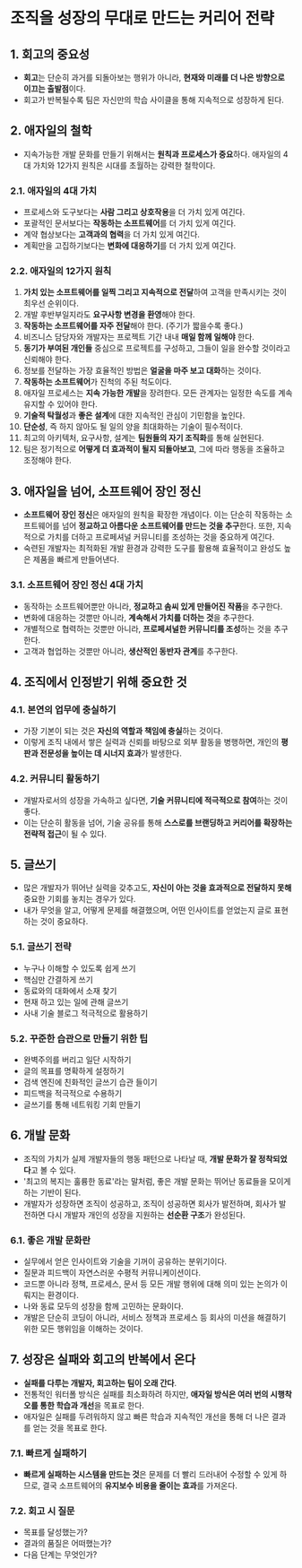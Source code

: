 # 조직을 성장의 무대로 만드는 커리어 전략

## 1. 회고의 중요성

- **회고**는 단순히 과거를 되돌아보는 행위가 아니라, **현재와 미래를 더 나은 방향으로 이끄는 출발점**이다.
- 회고가 반복될수록 팀은 자신만의 학습 사이클을 통해 지속적으로 성장하게 된다.

## 2. 애자일의 철학

- 지속가능한 개발 문화를 만들기 위해서는 **원칙과 프로세스가 중요**하다. 애자일의 4대 가치와 12가지 원칙은 시대를 초월하는 강력한 철학이다.

### 2.1. 애자일의 4대 가치

- 프로세스와 도구보다는 **사람 그리고 상호작용**을 더 가치 있게 여긴다.
- 포괄적인 문서보다는 **작동하는 소프트웨어**를 더 가치 있게 여긴다.
- 계약 협상보다는 **고객과의 협력**을 더 가치 있게 여긴다.
- 계획만을 고집하기보다는 **변화에 대응하기**를 더 가치 있게 여긴다.

### 2.2. 애자일의 12가지 원칙

1.  **가치 있는 소프트웨어를 일찍 그리고 지속적으로 전달**하여 고객을 만족시키는 것이 최우선 순위이다.
2.  개발 후반부일지라도 **요구사항 변경을 환영**해야 한다.
3.  **작동하는 소프트웨어를 자주 전달**해야 한다. (주기가 짧을수록 좋다.)
4.  비즈니스 담당자와 개발자는 프로젝트 기간 내내 **매일 함께 일해야** 한다.
5.  **동기가 부여된 개인들** 중심으로 프로젝트를 구성하고, 그들이 일을 완수할 것이라고 신뢰해야 한다.
6.  정보를 전달하는 가장 효율적인 방법은 **얼굴을 마주 보고 대화**하는 것이다.
7.  **작동하는 소프트웨어**가 진척의 주된 척도이다.
8.  애자일 프로세스는 **지속 가능한 개발**을 장려한다. 모든 관계자는 일정한 속도를 계속 유지할 수 있어야 한다.
9.  **기술적 탁월성**과 **좋은 설계**에 대한 지속적인 관심이 기민함을 높인다.
10. **단순성**, 즉 하지 않아도 될 일의 양을 최대화하는 기술이 필수적이다.
11. 최고의 아키텍처, 요구사항, 설계는 **팀원들의 자기 조직화**를 통해 실현된다.
12. 팀은 정기적으로 **어떻게 더 효과적이 될지 되돌아보고**, 그에 따라 행동을 조율하고 조정해야 한다.

## 3. 애자일을 넘어, 소프트웨어 장인 정신

- **소프트웨어 장인 정신**은 애자일의 원칙을 확장한 개념이다. 이는 단순히 작동하는 소프트웨어를 넘어 **정교하고 아름다운 소프트웨어를 만드는 것을 추구**한다. 또한, 지속적으로 가치를 더하고 프로페셔널 커뮤니티를 조성하는 것을 중요하게 여긴다.
- 숙련된 개발자는 최적화된 개발 환경과 강력한 도구를 활용해 효율적이고 완성도 높은 제품을 빠르게 만들어낸다.

### 3.1. 소프트웨어 장인 정신 4대 가치

- 동작하는 소프트웨어뿐만 아니라, **정교하고 솜씨 있게 만들어진 작품**을 추구한다.
- 변화에 대응하는 것뿐만 아니라, **계속해서 가치를 더하는 것**을 추구한다.
- 개별적으로 협력하는 것뿐만 아니라, **프로페셔널한 커뮤니티를 조성**하는 것을 추구한다.
- 고객과 협업하는 것뿐만 아니라, **생산적인 동반자 관계**를 추구한다.

## 4. 조직에서 인정받기 위해 중요한 것

### 4.1. 본연의 업무에 충실하기

- 가장 기본이 되는 것은 **자신의 역할과 책임에 충실**하는 것이다.
- 이렇게 조직 내에서 쌓은 실력과 신뢰를 바탕으로 외부 활동을 병행하면, 개인의 **평판과 전문성을 높이는 데 시너지 효과**가 발생한다.

### 4.2. 커뮤니티 활동하기

- 개발자로서의 성장을 가속하고 싶다면, **기술 커뮤니티에 적극적으로 참여**하는 것이 좋다.
- 이는 단순히 활동을 넘어, 기술 공유를 통해 **스스로를 브랜딩하고 커리어를 확장하는 전략적 접근**이 될 수 있다.

## 5. 글쓰기

- 많은 개발자가 뛰어난 실력을 갖추고도, **자신이 아는 것을 효과적으로 전달하지 못해** 중요한 기회를 놓치는 경우가 있다.
- 내가 무엇을 알고, 어떻게 문제를 해결했으며, 어떤 인사이트를 얻었는지 글로 표현하는 것이 중요하다.

### 5.1. 글쓰기 전략

- 누구나 이해할 수 있도록 쉽게 쓰기
- 핵심만 간결하게 쓰기
- 동료와의 대화에서 소재 찾기
- 현재 하고 있는 일에 관해 글쓰기
- 사내 기술 블로그 적극적으로 활용하기

### 5.2. 꾸준한 습관으로 만들기 위한 팁

- 완벽주의를 버리고 일단 시작하기
- 글의 목표를 명확하게 설정하기
- 검색 엔진에 친화적인 글쓰기 습관 들이기
- 피드백을 적극적으로 수용하기
- 글쓰기를 통해 네트워킹 기회 만들기

## 6. 개발 문화

- 조직의 가치가 실제 개발자들의 행동 패턴으로 나타날 때, **개발 문화가 잘 정착되었다**고 볼 수 있다.
- '최고의 복지는 훌륭한 동료'라는 말처럼, 좋은 개발 문화는 뛰어난 동료들을 모이게 하는 기반이 된다.
- 개발자가 성장하면 조직이 성공하고, 조직이 성공하면 회사가 발전하며, 회사가 발전하면 다시 개발자 개인의 성장을 지원하는 **선순환 구조**가 완성된다.

### 6.1. 좋은 개발 문화란

- 실무에서 얻은 인사이트와 기술을 기꺼이 공유하는 분위기이다.
- 질문과 피드백이 자연스러운 수평적 커뮤니케이션이다.
- 코드뿐 아니라 정책, 프로세스, 문서 등 모든 개발 행위에 대해 의미 있는 논의가 이뤄지는 환경이다.
- 나와 동료 모두의 성장을 함께 고민하는 문화이다.
- 개발은 단순히 코딩이 아니라, 서비스 정책과 프로세스 등 회사의 미션을 해결하기 위한 모든 행위임을 이해하는 것이다.

## 7. 성장은 실패와 회고의 반복에서 온다

- **실패를 다루는 개발자, 회고하는 팀이 오래 간다**.
- 전통적인 워터폴 방식은 실패를 최소화하려 하지만, **애자일 방식은 여러 번의 시행착오를 통한 학습과 개선**을 목표로 한다.
- 애자일은 실패를 두려워하지 않고 빠른 학습과 지속적인 개선을 통해 더 나은 결과를 얻는 것을 목표로 한다.

### 7.1. 빠르게 실패하기

- **빠르게 실패하는 시스템을 만드는 것**은 문제를 더 빨리 드러내어 수정할 수 있게 하므로, 결국 소프트웨어의 **유지보수 비용을 줄이는 효과**를 가져온다.

### 7.2. 회고 시 질문

- 목표를 달성했는가?
- 결과의 품질은 어떠했는가?
- 다음 단계는 무엇인가?

